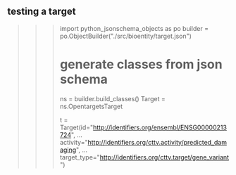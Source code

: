 ## testing a target

>>> import python_jsonschema_objects as po
>>> builder = po.ObjectBuilder("./src/bioentity/target.json")
>>> # generate classes from json schema
>>> ns = builder.build_classes()
>>> Target = ns.OpentargetsTarget
>>>
>>> t = Target(id="http://identifiers.org/ensembl/ENSG00000213724",
...            activity="http://identifiers.org/cttv.activity/predicted_damaging",
...            target_type="http://identifiers.org/cttv.target/gene_variant")
